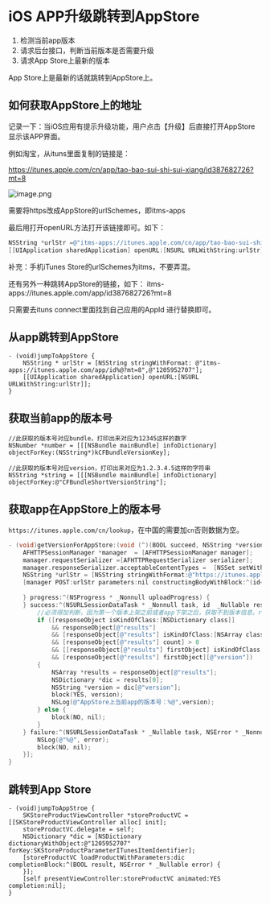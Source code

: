 # iOS APP升级跳转到AppStore

1. 检测当前app版本
2. 请求后台接口，判断当前版本是否需要升级
3. 请求App Store上最新的版本

App Store上是最新的话就跳转到AppStore上。

## 如何获取AppStore上的地址

记录一下：当iOS应用有提示升级功能，用户点击【升级】后直接打开AppStore显示该APP界面。

例如淘宝，从ituns里面复制的链接是：

https://itunes.apple.com/cn/app/tao-bao-sui-shi-sui-xiang/id387682726?mt=8

![image.png](http://upload-images.jianshu.io/upload_images/1892989-ce4506168ddd6fb0.png?imageMogr2/auto-orient/strip%7CimageView2/2/w/1240)

需要将https改成AppStore的urlSchemes，即itms-apps

最后用打开openURL方法打开该链接即可。如下：
```objective-c
NSString *urlStr =@"itms-apps://itunes.apple.com/cn/app/tao-bao-sui-shi-sui-xiang/id387682726?mt=8";
[[UIApplication sharedApplication] openURL:[NSURL URLWithString:urlStr]];
```
补充：手机iTunes Store的urlSchemes为itms，不要弄混。

还有另外一种跳转AppStore的链接，如下：
itms-apps://itunes.apple.com/app/id387682726?mt=8

只需要去ituns connect里面找到自己应用的AppId 进行替换即可。

## 从app跳转到AppStore

```
- (void)jumpToAppStore {
    NSString * urlStr = [NSString stringWithFormat: @"itms-apps://itunes.apple.com/app/id%@?mt=8",@"1205952707"];
    [[UIApplication sharedApplication] openURL:[NSURL URLWithString:urlStr]];
}
```
## 获取当前app的版本号

```
//此获取的版本号对应bundle，打印出来对应为12345这样的数字
NSNumber *number = [[[NSBundle mainBundle] infoDictionary] objectForKey:(NSString*)kCFBundleVersionKey];

//此获取的版本号对应version，打印出来对应为1.2.3.4.5这样的字符串
NSString *string = [[[NSBundle mainBundle] infoDictionary] objectForKey:@"CFBundleShortVersionString"];
```

## 获取app在AppStore上的版本号

`https://itunes.apple.com/cn/lookup`，在中国的需要加`cn`否则数据为空。

```objective-c
- (void)getVersionForAppStore:(void (^)(BOOL succeed, NSString *version))block {
    AFHTTPSessionManager *manager  = [AFHTTPSessionManager manager];
    manager.requestSerializer =[AFHTTPRequestSerializer serializer];
    manager.responseSerializer.acceptableContentTypes =  [NSSet setWithObjects:@"text/html",@"text/plain",@"application/json",@"text/javascript",nil];
    NSString *urlStr = [NSString stringWithFormat:@"https://itunes.apple.com/cn/lookup?id=%@",@"1205952707"];
    [manager POST:urlStr parameters:nil constructingBodyWithBlock:^(id<AFMultipartFormData>  _Nonnull formData) {
        
    } progress:^(NSProgress * _Nonnull uploadProgress) {
    } success:^(NSURLSessionDataTask * _Nonnull task, id  _Nullable responseObject) {
        //必须得加判断，因为第一个版本上架之前或者app下架之后，获取不到版本信息。results是空数组。
        if ([responseObject isKindOfClass:[NSDictionary class]]
            && responseObject[@"results"]
            && [responseObject[@"results"] isKindOfClass:[NSArray class]]
            && [responseObject[@"results"] count] > 0
            && [[responseObject[@"results"] firstObject] isKindOfClass:[NSDictionary class]]
            && [responseObject[@"results"] firstObject][@"version"])
        {
            NSArray *results = responseObject[@"results"];
            NSDictionary *dic = results[0];
            NSString *version = dic[@"version"];
            block(YES, version);
            NSLog(@"AppStore上当前app的版本号：%@",version);
        } else {
            block(NO, nil);
        }
    } failure:^(NSURLSessionDataTask * _Nullable task, NSError * _Nonnull error) {
        NSLog(@"%@", error);
        block(NO, nil);
    }];
}
```
##  跳转到App Store
```
- (void)jumpToAppStroe {
    SKStoreProductViewController *storeProductVC = [[SKStoreProductViewController alloc] init];
    storeProductVC.delegate = self;
    NSDictionary *dic = [NSDictionary dictionaryWithObject:@"1205952707" forKey:SKStoreProductParameterITunesItemIdentifier];
    [storeProductVC loadProductWithParameters:dic completionBlock:^(BOOL result, NSError * _Nullable error) {
    }];
    [self presentViewController:storeProductVC animated:YES completion:nil];
}
```